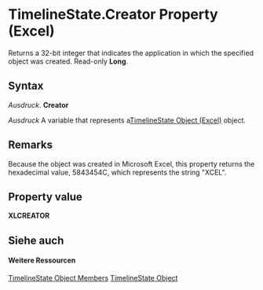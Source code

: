 
# TimelineState.Creator Property (Excel)

Returns a 32-bit integer that indicates the application in which the specified object was created. Read-only  **Long**.


## Syntax

 _Ausdruck_. **Creator**

 _Ausdruck_ A variable that represents a[TimelineState Object (Excel)](bb92fe09-3cce-8e10-3795-2b9089c27801.md) object.


## Remarks

Because the object was created in Microsoft Excel, this property returns the hexadecimal value, 5843454C, which represents the string "XCEL".


## Property value

 **XLCREATOR**


## Siehe auch


#### Weitere Ressourcen


[TimelineState Object Members](http://msdn.microsoft.com/library/6c21dcbb-b0a6-0f24-27f6-6aefafc5f6ec%28Office.15%29.aspx)
[TimelineState Object](bb92fe09-3cce-8e10-3795-2b9089c27801.md)